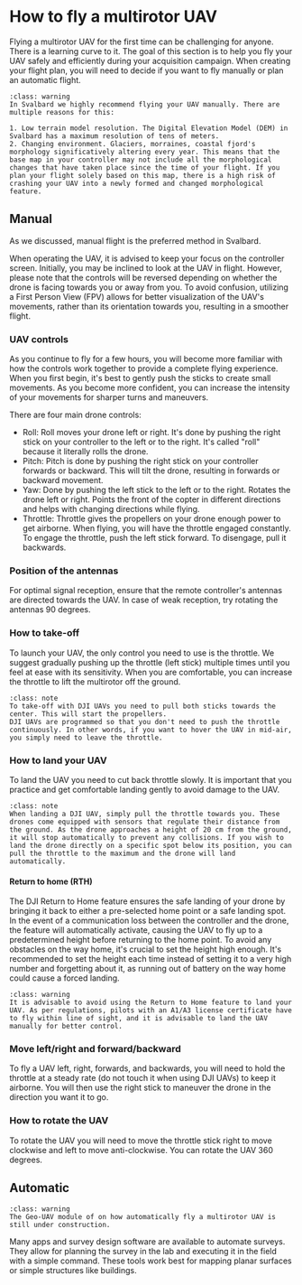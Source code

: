 # How to fly a multirotor UAV
Flying a multirotor UAV for the first time can be challenging for anyone. There is a learning curve to it. The goal of this section is to help you fly your UAV safely and efficiently during your acquisition campaign.
When creating your flight plan, you will need to decide if you want to fly manually or plan an automatic flight.

```{admonition} Fly manual in Svalbard
:class: warning
In Svalbard we highly recommend flying your UAV manually. There are multiple reasons for this:

1. Low terrain model resolution. The Digital Elevation Model (DEM) in Svalbard has a maximum resolution of tens of meters.
2. Changing environment. Glaciers, morraines, coastal fjord's morphology significatively altering every year. This means that the base map in your controller may not include all the morphological changes that have taken place since the time of your flight. If you plan your flight solely based on this map, there is a high risk of crashing your UAV into a newly formed and changed morphological feature.
```

## Manual
As we discussed, manual flight is the preferred method in Svalbard.

When operating the UAV, it is advised to keep your focus on the controller screen. Initially, you may be inclined to look at the UAV in flight. However, please note that the controls will be reversed depending on whether the drone is facing towards you or away from you. To avoid confusion, utilizing a First Person View (FPV) allows for better visualization of the UAV's movements, rather than its orientation towards you, resulting in a smoother flight.

### UAV controls
As you continue to fly for a few hours, you will become more familiar with how the controls work together to provide a complete flying experience. When you first begin, it's best to gently push the sticks to create small movements. As you become more confident, you can increase the intensity of your movements for sharper turns and maneuvers.

There are four main drone controls:
- Roll: Roll moves your drone left or right. It's done by pushing the right stick on your controller to the left or to the right. It's called "roll" because it literally rolls the drone.
- Pitch: Pitch is done by pushing the right stick on your controller forwards or backward. This will tilt the drone, resulting in forwards or backward movement.
- Yaw: Done by pushing the left stick to the left or to the right. Rotates the drone left or right. Points the front of the copter in different directions and helps with changing directions while flying.
- Throttle: Throttle gives the propellers on your drone enough power to get airborne. When flying, you will have the throttle engaged constantly. To engage the throttle, push the left stick forward. To disengage, pull it backwards.

### Position of the antennas
For optimal signal reception, ensure that the remote controller's antennas are directed towards the UAV.
In case of weak reception, try rotating the antennas 90 degrees.

### How to take-off
To launch your UAV, the only control you need to use is the throttle. We suggest gradually pushing up the throttle (left stick) multiple times until you feel at ease with its sensitivity. When you are comfortable, you can increase the throttle to lift the multirotor off the ground.

```{admonition} Flying DJI UAV multirotor
:class: note
To take-off with DJI UAVs you need to pull both sticks towards the center. This will start the propellers.
DJI UAVs are programmed so that you don't need to push the throttle continuously. In other words, if you want to hover the UAV in mid-air, you simply need to leave the throttle.
```

### How to land your UAV
To land the UAV you need to cut back throttle slowly. It is important that you practice and get comfortable landing gently to avoid damage to the UAV.

```{admonition} Flying DJI UAV multirotor
:class: note
When landing a DJI UAV, simply pull the throttle towards you. These drones come equipped with sensors that regulate their distance from the ground. As the drone approaches a height of 20 cm from the ground, it will stop automatically to prevent any collisions. If you wish to land the drone directly on a specific spot below its position, you can pull the throttle to the maximum and the drone will land automatically.
```

#### Return to home (RTH)
The DJI Return to Home feature ensures the safe landing of your drone by bringing it back to either a pre-selected home point or a safe landing spot. In the event of a communication loss between the controller and the drone, the feature will automatically activate, causing the UAV to fly up to a predetermined height before returning to the home point. To avoid any obstacles on the way home, it's crucial to set the height high enough. It's recommended to set the height each time instead of setting it to a very high number and forgetting about it, as running out of battery on the way home could cause a forced landing.

```{admonition} User recommendations
:class: warning
It is advisable to avoid using the Return to Home feature to land your UAV. As per regulations, pilots with an A1/A3 license certificate have to fly within line of sight, and it is advisable to land the UAV manually for better control.
```

### Move left/right and forward/backward
To fly a UAV left, right, forwards, and backwards, you will need to hold the throttle at a steady rate (do not touch it when using DJI UAVs) to keep it airborne. You will then use the right stick to maneuver the drone in the direction you want it to go.

### How to rotate the UAV
To rotate the UAV you will need to move the throttle stick right to move clockwise and left to move anti-clockwise. You can rotate the UAV 360 degrees.

## Automatic
```{admonition} Under construction!
:class: warning
The Geo-UAV module of on how automatically fly a multirotor UAV is still under construction.
```
Many apps and survey design software are available to automate surveys. They allow for planning the survey in the lab and executing it in the field with a simple command. These tools work best for mapping planar surfaces or simple structures like buildings.
